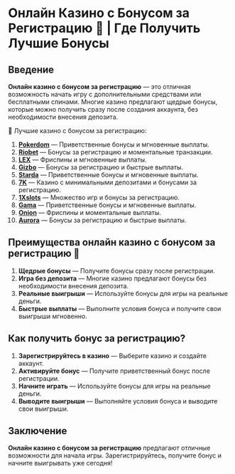 # Онлайн Казино с Бонусом за Регистрацию 🎰 | Где Получить Лучшие Бонусы

## Введение

**Онлайн казино с бонусом за регистрацию** — это отличная возможность начать игру с дополнительными средствами или бесплатными спинами. Многие казино предлагают щедрые бонусы, которые можно получить сразу после создания аккаунта, без необходимости внесения депозита.

🎰 Лучшие казино с бонусом за регистрацию:

1. **[Pokerdom](https://brandplay.link/4k77v2yx)** — Приветственные бонусы и мгновенные выплаты.
2. **[Riobet](https://brandplay.link/7xBLTPyj)** — Бонусы за регистрацию и моментальные транзакции.
3. **[LEX](https://brandplay.link/zW4hdDFV)** — Фриспины и мгновенные выплаты.
4. **[Gizbo](https://brandplay.link/bprXw4YV)** — Бонусы за регистрацию и быстрые выплаты.
5. **[Starda](https://brandplay.link/fB7xwRFL)** — Приветственные бонусы и мгновенные выплаты.
6. **[7K](https://brandplay.link/BvQyFShp)** — Казино с минимальными депозитами и бонусами за регистрацию.
7. **[1Xslots](https://brandplay.link/hSB1khtr)** — Множество игр и бонусы за регистрацию.
8. **[Gama](https://brandplay.link/j6NMKsDz)** — Приветственные бонусы и мгновенные выплаты.
9. **[Onion](https://brandplay.link/zBGRVpQ9)** — Фриспины и моментальные выплаты.
10. **[Aurora](https://10trafic-stat2.com/click/668546556bcc6313411604bd/6766/13032/subaccount)** — Бонусы за регистрацию и быстрые выплаты.

## Преимущества онлайн казино с бонусом за регистрацию 🎯

1. **Щедрые бонусы** — Получите бонусы сразу после регистрации.
2. **Игра без депозита** — Многие казино предлагают бонусы без необходимости внесения депозита.
3. **Реальные выигрыши** — Используйте бонусы для игры на реальные деньги.
4. **Быстрые выплаты** — Выполните условия бонуса и получите свои выигрыши мгновенно.

## Как получить бонус за регистрацию?

1. **Зарегистрируйтесь в казино** — Выберите казино и создайте аккаунт.
2. **Активируйте бонус** — Получите приветственный бонус после регистрации.
3. **Начните играть** — Используйте бонусы для игры на реальные деньги.
4. **Выводите выигрыши** — Выполняйте условия бонуса и выводите свои выигрыши.

## Заключение

**Онлайн казино с бонусом за регистрацию** предлагают отличные возможности для начала игры. Зарегистрируйтесь, получите бонус и начните выигрывать уже сегодня!
